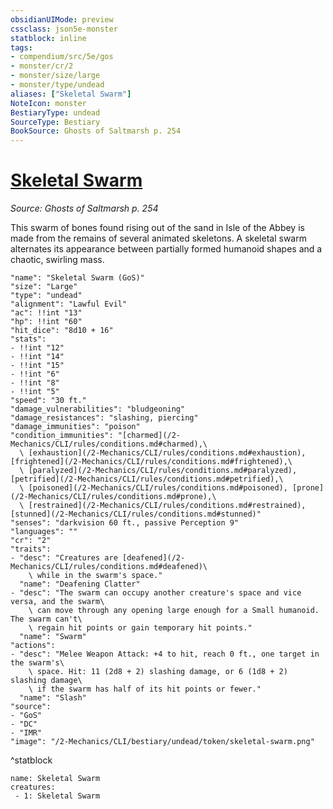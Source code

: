```yaml
---
obsidianUIMode: preview
cssclass: json5e-monster
statblock: inline
tags:
- compendium/src/5e/gos
- monster/cr/2
- monster/size/large
- monster/type/undead
aliases: ["Skeletal Swarm"]
NoteIcon: monster
BestiaryType: undead
SourceType: Bestiary
BookSource: Ghosts of Saltmarsh p. 254
---
```

# [Skeletal Swarm](2-Mechanics/CLI/bestiary/undead/skeletal-swarm-gos.md)
*Source: Ghosts of Saltmarsh p. 254*  

This swarm of bones found rising out of the sand in Isle of the Abbey is made from the remains of several animated skeletons. A skeletal swarm alternates its appearance between partially formed humanoid shapes and a chaotic, swirling mass.

```statblock
"name": "Skeletal Swarm (GoS)"
"size": "Large"
"type": "undead"
"alignment": "Lawful Evil"
"ac": !!int "13"
"hp": !!int "60"
"hit_dice": "8d10 + 16"
"stats":
- !!int "12"
- !!int "14"
- !!int "15"
- !!int "6"
- !!int "8"
- !!int "5"
"speed": "30 ft."
"damage_vulnerabilities": "bludgeoning"
"damage_resistances": "slashing, piercing"
"damage_immunities": "poison"
"condition_immunities": "[charmed](/2-Mechanics/CLI/rules/conditions.md#charmed),\
  \ [exhaustion](/2-Mechanics/CLI/rules/conditions.md#exhaustion), [frightened](/2-Mechanics/CLI/rules/conditions.md#frightened),\
  \ [paralyzed](/2-Mechanics/CLI/rules/conditions.md#paralyzed), [petrified](/2-Mechanics/CLI/rules/conditions.md#petrified),\
  \ [poisoned](/2-Mechanics/CLI/rules/conditions.md#poisoned), [prone](/2-Mechanics/CLI/rules/conditions.md#prone),\
  \ [restrained](/2-Mechanics/CLI/rules/conditions.md#restrained), [stunned](/2-Mechanics/CLI/rules/conditions.md#stunned)"
"senses": "darkvision 60 ft., passive Perception 9"
"languages": ""
"cr": "2"
"traits":
- "desc": "Creatures are [deafened](/2-Mechanics/CLI/rules/conditions.md#deafened)\
    \ while in the swarm's space."
  "name": "Deafening Clatter"
- "desc": "The swarm can occupy another creature's space and vice versa, and the swarm\
    \ can move through any opening large enough for a Small humanoid. The swarm can't\
    \ regain hit points or gain temporary hit points."
  "name": "Swarm"
"actions":
- "desc": "Melee Weapon Attack: +4 to hit, reach 0 ft., one target in the swarm's\
    \ space. Hit: 11 (2d8 + 2) slashing damage, or 6 (1d8 + 2) slashing damage\
    \ if the swarm has half of its hit points or fewer."
  "name": "Slash"
"source":
- "GoS"
- "DC"
- "IMR"
"image": "/2-Mechanics/CLI/bestiary/undead/token/skeletal-swarm.png"
```
^statblock

```encounter-table
name: Skeletal Swarm
creatures:
 - 1: Skeletal Swarm
```